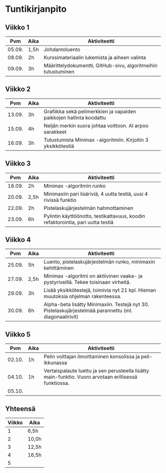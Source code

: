 # Tuntikirjanpito

## Viikko 1

 Pvm   | Aika | Aktiviteetti |
-------|------|--------------|
05.09. | 1,5h | Johdantoluento |
08.09. |  2h  | Kurssimateriaalin lukemista ja aiheen valinta |
09.09. |  3h  | Määrittelydokumentti, GitHub-sivu, algoritmeihin tutustuminen |

## Viikko 2

 Pvm   | Aika | Aktiviteetti |
-------|------|--------------|
13.09. |  3h  | Grafiikka sekä pelimerkkien ja vapaiden paikkojen hallinta koodattu |
15.09. |  4h  | Neljän merkin suora johtaa voittoon. AI arpoo sarakkeet |
16.09. |  3h  | Tutustumista Minimax -algoritmiin. Kirjoitin 3 yksikkötestiä |

## Viikko 3

 Pvm   | Aika | Aktiviteetti |
-------|------|--------------|
18.09. |  2h  | Minimax -algoritmin runko |
20.09. | 2,5h | Minimaxiin pari lisäriviä, 4 uutta testiä, uusi 4 rivissä funktio |
22.09. |  2h  | Pistelaskujärjestelmän hahmottaminen |
23.09. |  6h  | Pylintin käyttöönotto, testikattavuus, koodin refaktorointia, pari uutta testiä |

## Viikko 4

 Pvm   | Aika | Aktiviteetti |
-------|------|--------------|
25.09. |  5h  | Luento, pistelaskujärjestelmän runko, minimaxin kehittäminen |
27.09. | 2,5h | Minimax -algoritmi on aktiivinen vaaka- ja pystyriveillä. Tekee toisinaan virheitä. |
29.09. |  3h  | Lisää yksikkötestejä, toimivia nyt 21 kpl. Hieman muutoksia ohjelman rakenteessa. |
30.09. |  6h  | Alpha-beta lisätty Minimaxiin. Testejä nyt 30. Pistelaskujärjestelmää parannettu (ml. diagonaalirivit) |

## Viikko 5

 Pvm   | Aika | Aktiviteetti |
-------|------|--------------|
02.10. |  1h  | Pelin voittajan ilmoittaminen konsolissa ja peli-ikkunassa |
04.10. |  1h  | Vertaispalaute luettu ja sen perusteella lisätty main-funktio. Vuoro arvotaan erillisessä funktiossa. |
05.10. |      |  |

## Yhteensä

 Viikko | Aika  |
--------|-------|
    1   |  6,5h |
    2   | 10,0h |
    3   | 12,5h |
    4   | 16,5h |
    5   |       |
